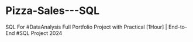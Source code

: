 # Pizza-Sales---SQL
SQL For #DataAnalysis Full Portfolio Project with Practical [1Hour] | End-to-End #SQL Project 2024
